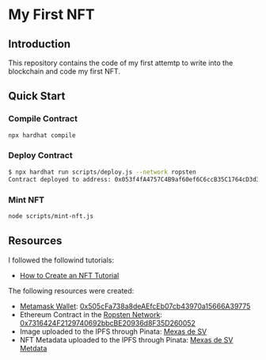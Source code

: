 # My First NFT

## Introduction

This repository contains the code of my first attemtp to write into the blockchain and code my first NFT.

## Quick Start

### Compile Contract

``` bash
npx hardhat compile
```

### Deploy Contract

``` bash
$ npx hardhat run scripts/deploy.js --network ropsten
Contract deployed to address: 0x053f4fA4757C4B9af60ef6C6ccB35C1764cD3d3D
```

### Mint NFT

``` bash
node scripts/mint-nft.js
```
## Resources

I followed the followind tutorials:

* [How to Create an NFT Tutorial](https://docs.alchemy.com/alchemy/tutorials/how-to-create-an-nft)

The following resources were created:

* [Metamask Wallet](https://metamask.io/): [0x505cFa738a8deAEfcEb07cb43970a15666A39775](https://ropsten.etherscan.io/address/0x505cFa738a8deAEfcEb07cb43970a15666A39775)
* Ethereum Contract in the [Ropsten Network](https://ropsten.etherscan.io/): [0x7316424F2129740692bbcBE20936d8F35D260052](https://ropsten.etherscan.io/address/0x7316424F2129740692bbcBE20936d8F35D260052#code)
* Image uploaded to the IPFS through Pinata: [Mexas de SV](https://gateway.pinata.cloud/ipfs/QmNfg8QNQN4W3VrbTSpxYuvHfdUP9oHu233jvWbzNpAvgb)
* NFT Metadata uploaded to the IPFS through Pinata: [Mexas de SV Metdata](https://gateway.pinata.cloud/ipfs/QmW8PHA4McSXg1eoobBRRSVq4QtN39PaMHujZjVP5Goovo)
